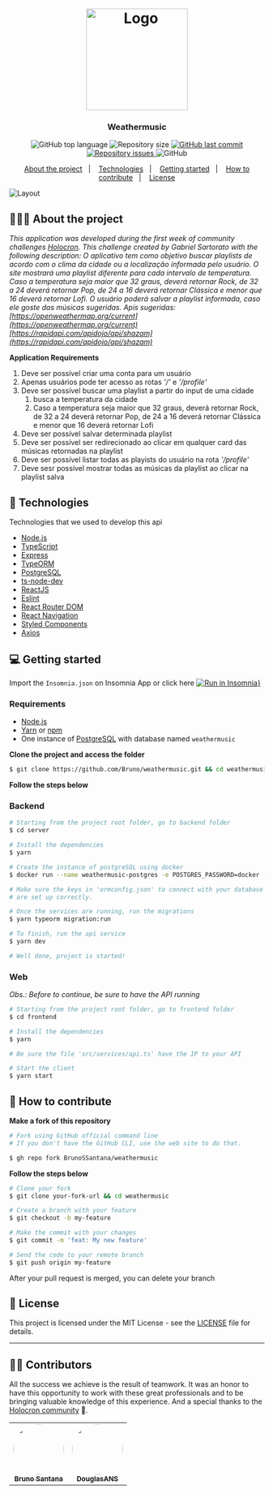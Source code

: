 <h1 align="center">
	<img alt="Logo" src="https://cdn-icons-png.flaticon.com/512/5815/5815943.png" width="200px" />
</h1>

<h3 align="center">
  Weathermusic
</h3>

<p align="center">
  <img alt="GitHub top language" src="https://img.shields.io/github/languages/top/BrunoSSantana/weathermusic">
  
  <img alt="Repository size" src="https://img.shields.io/github/repo-size/BrunoSSantana/weathermusic">
  
  <a href="https://github.com/BrunoSSantana/weathermusic/commits/master">
    <img alt="GitHub last commit" src="https://img.shields.io/github/last-commit/BrunoSSantana/weathermusic">
  </a>
  
  <a href="https://github.com/BrunoSSantana/weathermusic/issues">
    <img alt="Repository issues" src="https://img.shields.io/github/issues/BrunoSSantana/weathermusic">
  </a>
  
  <img alt="GitHub" src="https://img.shields.io/github/license/BrunoSSantana/weathermusic">
</p>

<p align="center">
  <a href="#-about-the-project">About the project</a>&nbsp;&nbsp;&nbsp;|&nbsp;&nbsp;&nbsp;
  <a href="#-technologies">Technologies</a>&nbsp;&nbsp;&nbsp;|&nbsp;&nbsp;&nbsp;
  <a href="#-getting-started">Getting started</a>&nbsp;&nbsp;&nbsp;|&nbsp;&nbsp;&nbsp;
  <a href="#-how-to-contribute">How to contribute</a>&nbsp;&nbsp;&nbsp;|&nbsp;&nbsp;&nbsp;
  <a href="#-license">License</a>
</p>



<img alt="Layout" src="https://res.cloudinary.com/eliasgcf/image/upload/v1586302738/assets/previewApp_fnt7hm.png">

## 👨🏻‍💻 About the project

*This application was developed during the first week of community challenges [Holocron](https://www.instagram.com/somosholocron/).
This challenge created by  Gabriel Sartorato with the following description:
O aplicativo tem como objetivo buscar playlists de acordo com o clima da cidade ou a localização informada pelo usuário. O site mostrará uma playlist diferente para cada intervalo de temperatura.
Caso a temperatura seja maior que 32 graus, deverá retornar Rock, de 32 a 24 deverá retornar Pop, de 24 a 16 deverá retornar Clássica e menor que 16 deverá retornar Lofi.
O usuário poderá salvar a playlist informada, caso ele goste das músicas sugeridas.
Apis sugeridas: 
[https://openweathermap.org/current](https://openweathermap.org/current)
[https://rapidapi.com/apidojo/api/shazam](https://rapidapi.com/apidojo/api/shazam)*

**Application Requirements**

1. Deve ser possível criar uma conta para um usuário
2. Apenas usuários pode ter acesso as rotas *'/'* e *'/profile'*
3. Deve ser possível buscar uma playlist a partir do input de uma cidade
    1. busca a temperatura da cidade
    2. Caso a temperatura seja maior que 32 graus, deverá retornar Rock, de 32 a 24 deverá retornar Pop, de 24 a 16 deverá retornar Clássica e menor que 16 deverá retornar Lofi
4. Deve ser possível salvar determinada playlist
5. Deve ser possível ser redirecionado ao clicar em qualquer card das músicas retornadas na playlist
5. Deve ser possível listar todas as playists do usuário na rota *'/profile'*
6. Deve sesr possível mostrar todas as músicas da playlist ao clicar na playlist salva

## 🚀 Technologies

Technologies that we used to develop this api

- [Node.js](https://nodejs.org/en/)
- [TypeScript](https://www.typescriptlang.org/)
- [Express](https://expressjs.com/pt-br/)
- [TypeORM](https://typeorm.io/#/)
- [PostgreSQL](https://www.postgresql.org/)
- [ts-node-dev](https://www.npmjs.com/package/ts-node-dev)
- [ReactJS](https://reactjs.org/)
- [Eslint](https://eslint.org/)
- [React Router DOM](https://reacttraining.com/react-router/)
- [React Navigation](https://reactnavigation.org/)
- [Styled Components](https://styled-components.com/)
- [Axios](https://github.com/axios/axios)

## 💻 Getting started

Import the `Insomnia.json` on Insomnia App or click here [![Run in Insomnia}](https://insomnia.rest/images/run.svg)](https://insomnia.rest/run/?label=Weathermusic&uri=https%3A%2F%2Fraw.githubusercontent.com%2FBrunoSSantana%2Fweathermusic%2Fmaster%2Fdocs%2Fdoc.json) 

### Requirements

- [Node.js](https://nodejs.org/en/)
- [Yarn](https://classic.yarnpkg.com/) or [npm](https://www.npmjs.com/)
- One instance of [PostgreSQL](https://www.postgresql.org/) with database named `weathermusic`

**Clone the project and access the folder**

```bash
$ git clone https://github.com/Bruno/weathermusic.git && cd weathermusic
```

**Follow the steps below**

### Backend

```bash
# Starting from the project root folder, go to backend folder
$ cd server

# Install the dependencies
$ yarn

# Create the instance of postgreSQL using docker
$ docker run --name weathermusic-postgres -e POSTGRES_PASSWORD=docker -p 5432:5432 -d postgres

# Make sure the keys in 'ormconfig.json' to connect with your database
# are set up correctly.

# Once the services are running, run the migrations
$ yarn typeorm migration:run

# To finish, run the api service
$ yarn dev

# Well done, project is started!
```

### Web

_Obs.: Before to continue, be sure to have the API running_

```bash
# Starting from the project root folder, go to frontend folder
$ cd frontend

# Install the dependencies
$ yarn

# Be sure the file 'src/services/api.ts' have the IP to your API

# Start the client
$ yarn start
```


## 🤔 How to contribute

**Make a fork of this repository**

```bash
# Fork using GitHub official command line
# If you don't have the GitHub CLI, use the web site to do that.

$ gh repo fork BrunoSSantana/weathermusic
```

**Follow the steps below**

```bash
# Clone your fork
$ git clone your-fork-url && cd weathermusic

# Create a branch with your feature
$ git checkout -b my-feature

# Make the commit with your changes
$ git commit -m 'feat: My new feature'

# Send the code to your remote branch
$ git push origin my-feature
```

After your pull request is merged, you can delete your branch

## 📝 License

This project is licensed under the MIT License - see the [LICENSE](LICENSE) file for details.

---
## 👨‍💻 Contributors

All the success we achieve is the result of teamwork. It was an honor to have this opportunity to work with these great professionals and to be bringing valuable knowledge of this experience. And a special thanks to the [Holocron community](https://www.instagram.com/somosholocron/) 💜.

<table>
  <tr>
    <td align="center"><a href="https://github.com/BrunoSSantana"><img style="border-radius: 50%;" src="https://avatars.githubusercontent.com/u/61945340?v=4" width="100px;" alt=""/><br /><sub><b>Bruno Santana</b></sub></a><br /><a href="https://github.com/BrunoSSantana/" title="Bruno Santana"></a></td>
    <td align="center"><a href="https://github.com/DouglasANS/"><img style="border-radius: 50%;" src="https://avatars.githubusercontent.com/u/66889830?v=4" width="100px;" alt=""/><br /><sub><b>DouglasANS</b></sub></a><br /><a href="https://github.com/DouglasANS/" title="Douglas Agostinho"></a></td>
    
  </tr>
</table>
